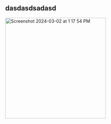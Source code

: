 
## dasdasdsadasd
<img width="320" alt="Screenshot 2024-03-02 at 1 17 54 PM" src="https://github.com/mhmdsalem33/Football/assets/108500575/2d1e3ccd-8695-4623-adc2-7f557a3bb40b">
